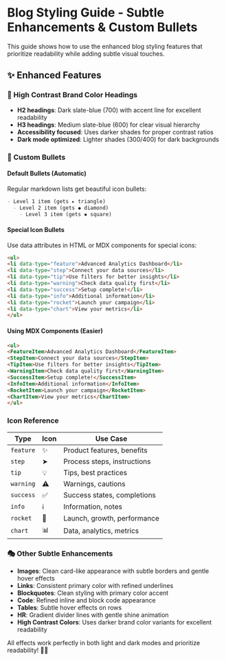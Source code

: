 # Blog Styling Guide - Subtle Enhancements & Custom Bullets

This guide shows how to use the enhanced blog styling features that prioritize readability while adding subtle visual touches.

## ✨ Enhanced Features

### 🎨 High Contrast Brand Color Headings

- **H2 headings**: Dark slate-blue (700) with accent line for excellent readability
- **H3 headings**: Medium slate-blue (600) for clear visual hierarchy
- **Accessibility focused**: Uses darker shades for proper contrast ratios
- **Dark mode optimized**: Lighter shades (300/400) for dark backgrounds

### 🔸 Custom Bullets

#### Default Bullets (Automatic)

Regular markdown lists get beautiful icon bullets:

```markdown
- Level 1 item (gets ▸ triangle)
  - Level 2 item (gets ◆ diamond)
    - Level 3 item (gets ▪ square)
```

#### Special Icon Bullets

Use data attributes in HTML or MDX components for special icons:

```markdown
<ul>
<li data-type="feature">Advanced Analytics Dashboard</li>
<li data-type="step">Connect your data sources</li>
<li data-type="tip">Use filters for better insights</li>
<li data-type="warning">Check data quality first</li>
<li data-type="success">Setup complete!</li>
<li data-type="info">Additional information</li>
<li data-type="rocket">Launch your campaign</li>
<li data-type="chart">View your metrics</li>
</ul>
```

#### Using MDX Components (Easier)

```markdown
<ul>
<FeatureItem>Advanced Analytics Dashboard</FeatureItem>
<StepItem>Connect your data sources</StepItem>
<TipItem>Use filters for better insights</TipItem>
<WarningItem>Check data quality first</WarningItem>
<SuccessItem>Setup complete!</SuccessItem>
<InfoItem>Additional information</InfoItem>
<RocketItem>Launch your campaign</RocketItem>
<ChartItem>View your metrics</ChartItem>
</ul>
```

### Icon Reference

| Type      | Icon | Use Case                    |
| --------- | ---- | --------------------------- |
| `feature` | ✨   | Product features, benefits  |
| `step`    | ➤    | Process steps, instructions |
| `tip`     | 💡   | Tips, best practices        |
| `warning` | ⚠️   | Warnings, cautions          |
| `success` | ✅   | Success states, completions |
| `info`    | ℹ️   | Information, notes          |
| `rocket`  | 🚀   | Launch, growth, performance |
| `chart`   | 📊   | Data, analytics, metrics    |

### 🎭 Other Subtle Enhancements

- **Images**: Clean card-like appearance with subtle borders and gentle hover effects
- **Links**: Consistent primary color with refined underlines
- **Blockquotes**: Clean styling with primary color accent
- **Code**: Refined inline and block code appearance
- **Tables**: Subtle hover effects on rows
- **HR**: Gradient divider lines with gentle shine animation
- **High Contrast Colors**: Uses darker brand color variants for excellent readability

All effects work perfectly in both light and dark modes and prioritize readability! 🌙✨
